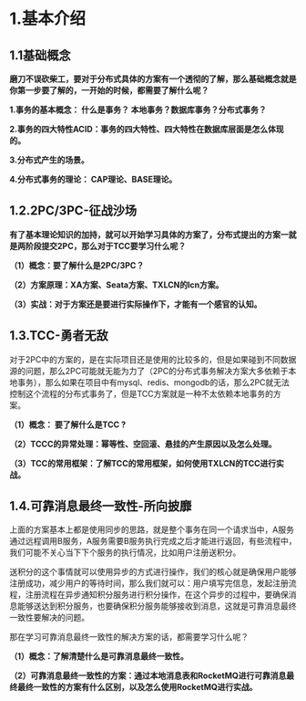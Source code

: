 # 1.基本介绍

## 1.1**基础概念**

**磨刀不误砍柴工，要对于分布式具体的方案有一个透彻的了解，那么基础概念就是你第一步要了解的，一开始的时候，都需要了解什么呢？**

**1.事务的基本概念： 什么是事务？ 本地事务？数据库事务？分布式事务？**

**2.事务的四大特性ACID：事务的四大特性、四大特性在数据库层面是怎么体现的。**

**3.分布式产生的场景。**

**4.分布式事务的理论： CAP理论、BASE理论。**

## 1.2.**2PC/3PC-征战沙场**

**有了基本理论知识的加持，就可以开始学习具体的方案了，分布式提出的方案一就是两阶段提交2PC，那么对于TCC要学习什么呢？**

**（1）概念：要了解什么是2PC/3PC？**

**（2）方案原理：XA方案、Seata方案、TXLCN的lcn方案。**

**（3）实战：对于方案还是要进行实际操作下，才能有一个感官的认知。**

## 1.3.**TCC-勇者无敌**

对于2PC中的方案的，是在实际项目还是使用的比较多的，但是如果碰到不同数据源的问题，那么2PC可能就无能为力了（2PC的分布式事务解决方案大多依赖于本地事务），那么如果在项目中有mysql、redis、mongodb的话，那么2PC就无法控制这个流程的分布式事务了，但是TCC方案就是一种不太依赖本地事务的方案。

**（1）概念： 要了解什么是TCC ?**

**（2）TCCC的异常处理：幂等性、空回滚、悬挂的产生原因以及怎么处理。**

**（3）TCC的常用框架：了解TCC的常用框架，如何使用TXLCN的TCC进行实战。**

## 1.4.**可靠消息最终一致性-所向披靡**

上面的方案基本上都是使用同步的思路，就是整个事务在同一个请求当中，A服务通过远程调用B服务，A服务需要B服务执行完成之后才能进行返回，有些流程中，我们可能不关心当下下个服务的执行情况，比如用户注册送积分。

送积分的这个事情就可以使用异步的方式进行操作，我们的核心就是确保用户能够注册成功，减少用户的等待时间，那么我们就可以：用户填写完信息，发起注册流程，注册流程在异步通知积分服务进行积分操作，在这个异步的过程中，要确保消息能够送达到积分服务，也要确保积分服务能够接收到消息，这就是可靠消息最终一致性要解决的问题。

那在学习可靠消息最终一致性的解决方案的话，都需要学习什么呢？

**（1）概念：了解清楚什么是可靠消息最终一致性。**

**（2）可靠消息最终一致性的方案：通过本地消息表和RocketMQ进行可靠消息最终最终一致性的方案有什么区别，以及怎么使用RocketMQ进行实战。**

